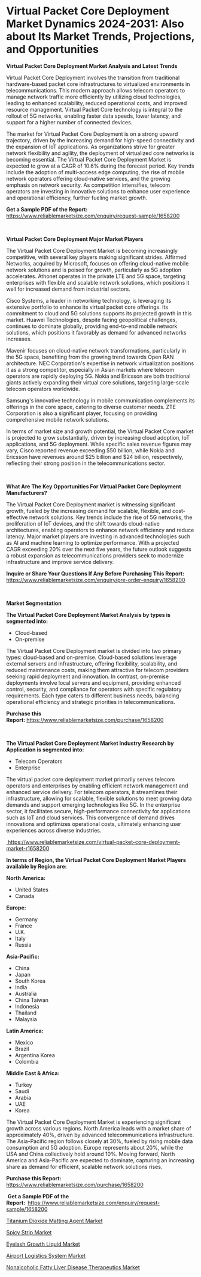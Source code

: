 <p><h1>Virtual Packet Core Deployment Market Dynamics 2024-2031: Also about Its Market Trends, Projections, and Opportunities</h1></p><p><strong>Virtual Packet Core Deployment Market Analysis and Latest Trends</strong></p>
<p><p>Virtual Packet Core Deployment involves the transition from traditional hardware-based packet core infrastructures to virtualized environments in telecommunications. This modern approach allows telecom operators to manage network traffic more efficiently by utilizing cloud technologies, leading to enhanced scalability, reduced operational costs, and improved resource management. Virtual Packet Core technology is integral to the rollout of 5G networks, enabling faster data speeds, lower latency, and support for a higher number of connected devices.</p><p>The market for Virtual Packet Core Deployment is on a strong upward trajectory, driven by the increasing demand for high-speed connectivity and the expansion of IoT applications. As organizations strive for greater network flexibility and agility, the deployment of virtualized core networks is becoming essential. The Virtual Packet Core Deployment Market is expected to grow at a CAGR of 10.6% during the forecast period. Key trends include the adoption of multi-access edge computing, the rise of mobile network operators offering cloud-native services, and the growing emphasis on network security. As competition intensifies, telecom operators are investing in innovative solutions to enhance user experience and operational efficiency, further fueling market growth.</p></p>
<p><strong>Get a Sample PDF of the Report:&nbsp;</strong> <a href="https://www.reliablemarketsize.com/enquiry/request-sample/1658200?utm_campaign=1105&utm_medium=2&utm_source=Github&utm_content=ia&utm_term=28092024&utm_id=virtual-packet-core-deployment">https://www.reliablemarketsize.com/enquiry/request-sample/1658200</a></p>
<p>&nbsp;</p>
<p><strong>Virtual Packet Core Deployment Major Market Players</strong></p>
<p><p>The Virtual Packet Core Deployment Market is becoming increasingly competitive, with several key players making significant strides. Affirmed Networks, acquired by Microsoft, focuses on offering cloud-native mobile network solutions and is poised for growth, particularly as 5G adoption accelerates. Athonet operates in the private LTE and 5G space, targeting enterprises with flexible and scalable network solutions, which positions it well for increased demand from industrial sectors.</p><p>Cisco Systems, a leader in networking technology, is leveraging its extensive portfolio to enhance its virtual packet core offerings. Its commitment to cloud and 5G solutions supports its projected growth in this market. Huawei Technologies, despite facing geopolitical challenges, continues to dominate globally, providing end-to-end mobile network solutions, which positions it favorably as demand for advanced networks increases.</p><p>Mavenir focuses on cloud-native network transformations, particularly in the 5G space, benefiting from the growing trend towards Open RAN architecture. NEC Corporation's expertise in network virtualization positions it as a strong competitor, especially in Asian markets where telecom operators are rapidly deploying 5G. Nokia and Ericsson are both traditional giants actively expanding their virtual core solutions, targeting large-scale telecom operators worldwide.</p><p>Samsung's innovative technology in mobile communication complements its offerings in the core space, catering to diverse customer needs. ZTE Corporation is also a significant player, focusing on providing comprehensive mobile network solutions.</p><p>In terms of market size and growth potential, the Virtual Packet Core market is projected to grow substantially, driven by increasing cloud adoption, IoT applications, and 5G deployment. While specific sales revenue figures may vary, Cisco reported revenue exceeding $50 billion, while Nokia and Ericsson have revenues around $25 billion and $24 billion, respectively, reflecting their strong position in the telecommunications sector.</p></p>
<p>&nbsp;</p>
<p><strong>What Are The Key Opportunities For Virtual Packet Core Deployment Manufacturers?</strong></p>
<p><p>The Virtual Packet Core Deployment market is witnessing significant growth, fueled by the increasing demand for scalable, flexible, and cost-effective network solutions. Key trends include the rise of 5G networks, the proliferation of IoT devices, and the shift towards cloud-native architectures, enabling operators to enhance network efficiency and reduce latency. Major market players are investing in advanced technologies such as AI and machine learning to optimize performance. With a projected CAGR exceeding 20% over the next five years, the future outlook suggests a robust expansion as telecommunications providers seek to modernize infrastructure and improve service delivery.</p></p>
<p><strong>Inquire or Share Your Questions If Any Before Purchasing This Report:</strong> <a href="https://www.reliablemarketsize.com/enquiry/pre-order-enquiry/1658200?utm_campaign=1105&utm_medium=2&utm_source=Github&utm_content=ia&utm_term=28092024&utm_id=virtual-packet-core-deployment">https://www.reliablemarketsize.com/enquiry/pre-order-enquiry/1658200</a></p>
<p>&nbsp;</p>
<p><strong>Market Segmentation</strong></p>
<p><strong>The Virtual Packet Core Deployment Market Analysis by types is segmented into:</strong></p>
<p><ul><li>Cloud-based</li><li>On-premise</li></ul></p>
<p><p>The Virtual Packet Core Deployment market is divided into two primary types: cloud-based and on-premise. Cloud-based solutions leverage external servers and infrastructure, offering flexibility, scalability, and reduced maintenance costs, making them attractive for telecom providers seeking rapid deployment and innovation. In contrast, on-premise deployments involve local servers and equipment, providing enhanced control, security, and compliance for operators with specific regulatory requirements. Each type caters to different business needs, balancing operational efficiency and strategic priorities in telecommunications.</p></p>
<p><strong>Purchase this Report:&nbsp;</strong><a href="https://www.reliablemarketsize.com/purchase/1658200?utm_campaign=1105&utm_medium=2&utm_source=Github&utm_content=ia&utm_term=28092024&utm_id=virtual-packet-core-deployment">https://www.reliablemarketsize.com/purchase/1658200</a></p>
<p>&nbsp;</p>
<p><strong>The Virtual Packet Core Deployment Market Industry Research by Application is segmented into:</strong></p>
<p><ul><li>Telecom Operators</li><li>Enterprise</li></ul></p>
<p><p>The virtual packet core deployment market primarily serves telecom operators and enterprises by enabling efficient network management and enhanced service delivery. For telecom operators, it streamlines their infrastructure, allowing for scalable, flexible solutions to meet growing data demands and support emerging technologies like 5G. In the enterprise sector, it facilitates secure, high-performance connectivity for applications such as IoT and cloud services. This convergence of demand drives innovations and optimizes operational costs, ultimately enhancing user experiences across diverse industries.</p></p>
<p><a href="https://www.reliablemarketsize.com/virtual-packet-core-deployment-market-r1658200?utm_campaign=1105&utm_medium=2&utm_source=Github&utm_content=ia&utm_term=28092024&utm_id=virtual-packet-core-deployment">&nbsp;https://www.reliablemarketsize.com/virtual-packet-core-deployment-market-r1658200</a></p>
<p><strong>In terms of Region, the Virtual Packet Core Deployment Market Players available by Region are:</strong></p>
<p>
    <p> <strong> North America: </strong>
        <ul>
            <li>United States</li>
            <li>Canada</li>
        </ul>
        </p> 
    <p> <strong> Europe: </strong>
        <ul>
            <li>Germany</li>
            <li>France</li>
            <li>U.K.</li>
            <li>Italy</li>
            <li>Russia</li>
        </ul>
        </p> 
    <p> <strong> Asia-Pacific: </strong>
        <ul>
            <li>China</li>
            <li>Japan</li>
            <li>South Korea</li>
            <li>India</li>
            <li>Australia</li>
            <li>China Taiwan</li>
            <li>Indonesia</li>
            <li>Thailand</li>
            <li>Malaysia</li>
        </ul>
        </p> 
    <p> <strong> Latin America: </strong>
        <ul>
            <li>Mexico</li>
            <li>Brazil</li>
            <li>Argentina Korea</li>
            <li>Colombia</li>
        </ul>
        </p> 
    <p> <strong> Middle East & Africa: </strong>
        <ul>
            <li>Turkey</li>
            <li>Saudi</li>
            <li>Arabia</li>
            <li>UAE</li>
            <li>Korea</li>
        </ul>
    </p>
    </p>
<p><p>The Virtual Packet Core Deployment Market is experiencing significant growth across various regions. North America leads with a market share of approximately 40%, driven by advanced telecommunications infrastructure. The Asia-Pacific region follows closely at 30%, fueled by rising mobile data consumption and 5G adoption. Europe represents about 20%, while the USA and China collectively hold around 10%. Moving forward, North America and Asia-Pacific are expected to dominate, capturing an increasing share as demand for efficient, scalable network solutions rises.</p></p>
<p><strong>Purchase this Report: </strong><a href="https://www.reliablemarketsize.com/purchase/1658200?utm_campaign=1105&utm_medium=2&utm_source=Github&utm_content=ia&utm_term=28092024&utm_id=virtual-packet-core-deployment">https://www.reliablemarketsize.com/purchase/1658200</a></p>
<p>&nbsp;<strong>Get a Sample PDF of the Report:&nbsp;&nbsp;</strong><a href="https://www.reliablemarketsize.com/enquiry/request-sample/1658200?utm_campaign=1105&utm_medium=2&utm_source=Github&utm_content=ia&utm_term=28092024&utm_id=virtual-packet-core-deployment">https://www.reliablemarketsize.com/enquiry/request-sample/1658200</a></p>
<p><strong></strong></p>
<p><p><a href="https://github.com/NorbertYates/Market-Research-Report-List-7/blob/main/titanium-dioxide-matting-agent-market.md?utm_campaign=1105&utm_medium=2&utm_source=Github&utm_content=ia&utm_term=28092024&utm_id=virtual-packet-core-deployment">Titanium Dioxide Matting Agent Market</a></p><p><a href="https://www.linkedin.com/pulse/spicy-strip-market-share-analysis-growth-trends-forecasts-pa5cc?trackingId=r73m4KELSZypxmSfor2uEA%3D%3D&utm_campaign=1105&utm_medium=2&utm_source=Github&utm_content=ia&utm_term=28092024&utm_id=virtual-packet-core-deployment">Spicy Strip Market</a></p><p><a href="https://www.linkedin.com/pulse/eyelash-growth-liquid-market2024-2031-industry-insights-investment-vy75f?trackingId=DIjdqolZRHaEYGIeqWPVbA%3D%3D&utm_campaign=1105&utm_medium=2&utm_source=Github&utm_content=ia&utm_term=28092024&utm_id=virtual-packet-core-deployment">Eyelash Growth Liquid Market</a></p><p><a href="https://issuu.com/reportprime-2/docs/airport-logistics-system-market-siz_785c64c3a6781b?utm_campaign=1105&utm_medium=2&utm_source=Github&utm_content=ia&utm_term=28092024&utm_id=virtual-packet-core-deployment">Airport Logistics System Market</a></p><p><a href="https://issuu.com/reportprime-2/docs/nonalcoholic-fatty-liver-disease-th_67a89a60bccae5?utm_campaign=1105&utm_medium=2&utm_source=Github&utm_content=ia&utm_term=28092024&utm_id=virtual-packet-core-deployment">Nonalcoholic Fatty Liver Disease Therapeutics Market</a></p></p>